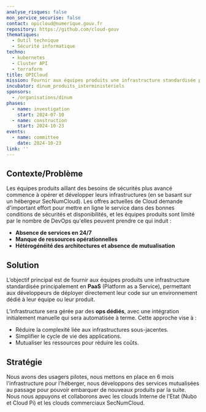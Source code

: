```yaml
---
analyse_risques: false
mon_service_securise: false
contact: opicloud@numerique.gouv.fr
repository: https://github.com/cloud-gouv
thematiques:
  - Outil technique
  - Sécurité informatique
techno:
  - kubernetes
  - Cluster API
  - terraform
title: OPICloud
mission: Fournir aux équipes produits une infrastructure standardisée principalement en PaaS (Platform as a Service), permettant aux développeurs de déployer directement leur code sur un environnement dédié à leur équipe ou leur produit.
incubator: dinum_produits_interministeriels
sponsors:
  - /organisations/dinum
phases:
  - name: investigation
    start: 2024-07-10
  - name: construction
    start: 2024-10-23
events:
  - name: committee
    date: 2024-10-23
link: ''
---
```

## Contexte/Problème

Les équipes produits aillant des besoins de sécurités plus avancé commence à opérer et développer leurs infrastructures (en se basant sur un hébergeur SecNumCloud). Les offres actuelles de Cloud demande d'important effort pour mettre en ligne le service dans des bonnes conditions de sécurités et disponibilités, et les équipes produits sont limité par le nombre de DevOps qu'elles peuvent prendre ce qui induit : 
- **Absence de services en 24/7**
- **Manque de ressources opérationnelles**
- **Hétérogénéité des architectures et absence de mutualisation**

## Solution

L’objectif principal est de fournir aux équipes produits une infrastructure standardisée principalement en **PaaS** (Platform as a Service), permettant aux développeurs de déployer directement leur code sur un environnement dédié à leur équipe ou leur produit.

L’infrastructure sera gérée par des **ops dédiés**, avec une intégration initialement manuelle qui sera automatisée à terme. Cette approche vise à :

*   Réduire la complexité liée aux infrastructures sous-jacentes.
*   Simplifier le cycle de vie des applications.
*   Mutualiser les ressources pour réduire les coûts.

## Stratégie

Nous avons des usagers pilotes, nous mettons en place en 6 mois l'infrastructure pour l'héberger, nous développons des services mutualisées au passage pour pouvoir embarquer de nouveaux produits par la suite.
Nous nous appuyons  et collaborons avec les clouds Interne de l'Etat (Nubo et Cloud Pi) et les clouds commerciaux SecNumCloud. 
